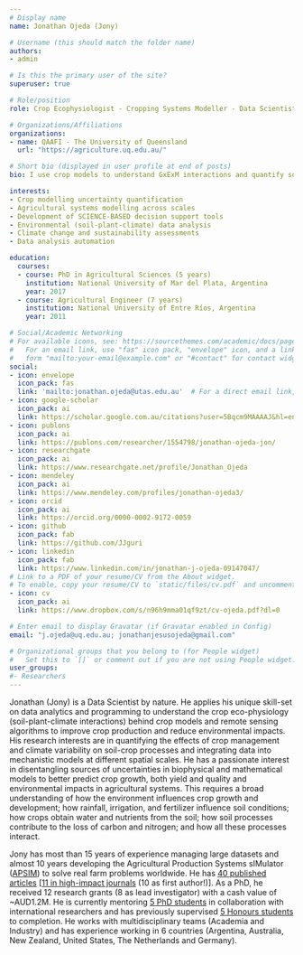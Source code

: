 ```yaml
---
# Display name
name: Jonathan Ojeda (Jony)

# Username (this should match the folder name)
authors:
- admin

# Is this the primary user of the site?
superuser: true

# Role/position
role: Crop Ecophysiologist - Cropping Systems Modeller - Data Scientist

# Organizations/Affiliations
organizations:
- name: QAAFI - The University of Queensland
  url: "https://agriculture.uq.edu.au/"

# Short bio (displayed in user profile at end of posts)
bio: I use crop models to understand GxExM interactions and quantify sources of uncertainties in agricultural predictions.

interests:
- Crop modelling uncertainty quantification
- Agricultural systems modelling across scales
- Development of SCIENCE-BASED decision support tools
- Environmental (soil-plant-climate) data analysis
- Climate change and sustainability assessments
- Data analysis automation

education:
  courses:
  - course: PhD in Agricultural Sciences (5 years)
    institution: National University of Mar del Plata, Argentina
    year: 2017
  - course: Agricultural Engineer (7 years)
    institution: National University of Entre Ríos, Argentina
    year: 2011

# Social/Academic Networking
# For available icons, see: https://sourcethemes.com/academic/docs/page-builder/#icons
#   For an email link, use "fas" icon pack, "envelope" icon, and a link in the
#   form "mailto:your-email@example.com" or "#contact" for contact widget.
social:
- icon: envelope
  icon_pack: fas
  link: 'mailto:jonathan.ojeda@utas.edu.au'  # For a direct email link, use "mailto:test@example.org".
- icon: google-scholar
  icon_pack: ai
  link: https://scholar.google.com.au/citations?user=5Bqcm9MAAAAJ&hl=en
- icon: publons
  icon_pack: ai
  link: https://publons.com/researcher/1554798/jonathan-ojeda-jon/
- icon: researchgate
  icon_pack: ai
  link: https://www.researchgate.net/profile/Jonathan_Ojeda
- icon: mendeley
  icon_pack: ai
  link: https://www.mendeley.com/profiles/jonathan-ojeda3/
- icon: orcid
  icon_pack: ai
  link: https://orcid.org/0000-0002-9172-0059
- icon: github
  icon_pack: fab
  link: https://github.com/JJguri
- icon: linkedin
  icon_pack: fab
  link: https://www.linkedin.com/in/jonathan-j-ojeda-09147047/
# Link to a PDF of your resume/CV from the About widget.
# To enable, copy your resume/CV to `static/files/cv.pdf` and uncomment the lines below.
- icon: cv
  icon_pack: ai
  link: https://www.dropbox.com/s/n96h9mma01qf9zt/cv-ojeda.pdf?dl=0

# Enter email to display Gravatar (if Gravatar enabled in Config)
email: "j.ojeda@uq.edu.au; jonathanjesusojeda@gmail.com"

# Organizational groups that you belong to (for People widget)
#   Set this to `[]` or comment out if you are not using People widget.
user_groups:
#- Researchers
---
```


Jonathan (Jony) is a Data Scientist by nature. He applies his unique skill-set on data analytics and 
programming to understand the crop eco-physiology (soil-plant-climate interactions) behind crop models 
and remote sensing algorithms to improve crop production and reduce environmental impacts.
His research interests are in quantifying the effects of crop management and climate 
variability on soil-crop processes and integrating data into mechanistic models at different 
spatial scales. He has a passionate interest in disentangling sources of uncertainties in 
biophysical and mathematical models to better predict crop growth, both yield and quality and 
environmental impacts in agricultural systems. This requires a broad understanding of how the 
environment influences crop growth and development; how rainfall, irrigation, and fertilizer 
influence soil conditions; how crops obtain water and nutrients from the soil; how soil processes 
contribute to the loss of carbon and nitrogen; and how all these processes interact.

Jony has most than 15 years of experience managing large datasets and 
almost 10 years developing the Agricultural Production Systems sIMulator ([APSIM](https://www.apsim.info/)) 
to solve real farm problems worldwide. He has [40 published articles](https://www.dropbox.com/s/gzbcs04li2gs8yu/papers.csv?dl=0)
[[11 in high-impact journals](/publication) (10 as first author!)]. 
As a PhD, he received  12 research grants (8 as lead investigator) with a cash value of ~AUD1.2M. He is currently 
mentoring [5 PhD students](/phd) in collaboration with international researchers and has previously supervised 
[5 Honours students](/#honours) to completion. He works with multidisciplinary teams (Academia and Industry) 
and has experience working in 6 countries (Argentina, Australia, New Zealand, United States, The Netherlands and Germany).

